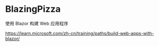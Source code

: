 # BlazingPizza

使用 Blazor 构建 Web 应用程序

https://learn.microsoft.com/zh-cn/training/paths/build-web-apps-with-blazor/
